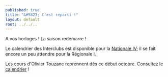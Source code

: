 ```yaml
---
published: true
title: "&#9823; C'est reparti !"
layout: default
root: ../../..
---
```


A vos horloges ! La saison redémarre !

Le calendrier des Interclubs est disponible pour la [Nationale IV](http://www.echecs.asso.fr/Equipes.aspx?Groupe=84 "Calendrier et résultats de la N4"); il se fait encore un peu attendre pour la Régionale I.

Les cours d'Olivier Touzane reprennent dès ce début octobre. Consultez le [calendrier](http://echiquier-villeneuve-tolosane.github.io/calendar.html "Calendrier") !
